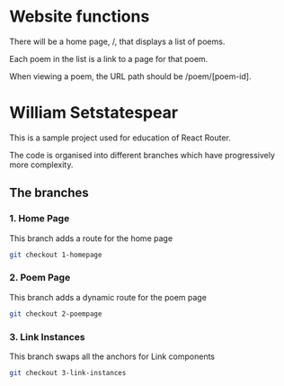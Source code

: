 # Website functions

There will be a home page, /, that displays a list of poems.

Each poem in the list is a link to a page for that poem.

When viewing a poem, the URL path should be /poem/[poem-id].

# William Setstatespear

This is a sample project used for education of React Router.

The code is organised into different branches which have progressively more complexity.

## The branches

### 1. Home Page

This branch adds a route for the home page

```bash
git checkout 1-homepage
```

### 2. Poem Page

This branch adds a dynamic route for the poem page

```bash
git checkout 2-poempage
```

### 3. Link Instances

This branch swaps all the anchors for Link components

```bash
git checkout 3-link-instances
```
